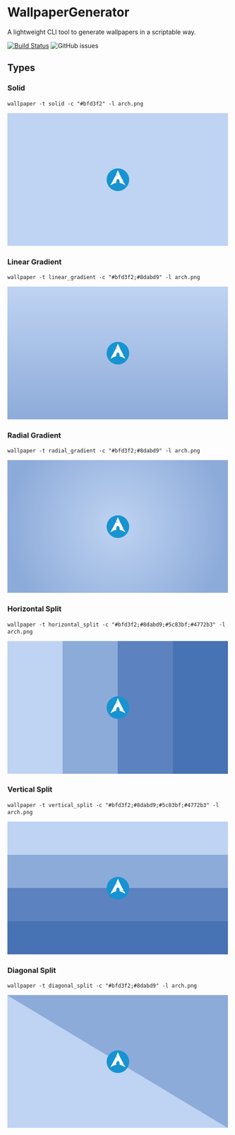 # WallpaperGenerator

A lightweight CLI tool to generate wallpapers in a scriptable way.

[![Build Status](https://travis-ci.org/matthinc/WallpaperGenerator.svg?branch=master)](https://travis-ci.org/matthinc/WallpaperGenerator)
![GitHub issues](https://img.shields.io/github/issues/matthinc/WallpaperGenerator)

## Types

### Solid
    wallpaper -t solid -c "#bfd3f2" -l arch.png
![...](examples/solid.png)

### Linear Gradient
    wallpaper -t linear_gradient -c "#bfd3f2;#8dabd9" -l arch.png
![...](examples/linear.png)

### Radial Gradient
    wallpaper -t radial_gradient -c "#bfd3f2;#8dabd9" -l arch.png
![...](examples/radial.png)

### Horizontal Split
    wallpaper -t horizontal_split -c "#bfd3f2;#8dabd9;#5c83bf;#4772b3" -l arch.png
![...](examples/horizontal.png)

### Vertical Split
    wallpaper -t vertical_split -c "#bfd3f2;#8dabd9;#5c83bf;#4772b3" -l arch.png
![...](examples/vertical.png)

### Diagonal Split
    wallpaper -t diagonal_split -c "#bfd3f2;#8dabd9" -l arch.png
![...](examples/diagonal.png)
